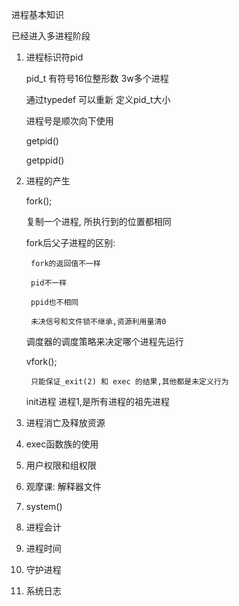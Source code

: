 进程基本知识

已经进入多进程阶段


1. 进程标识符pid

    pid_t 有符号16位整形数  3w多个进程

    通过typedef 可以重新 定义pid_t大小

    进程号是顺次向下使用

    getpid()

    getppid()


2. 进程的产生

    fork();

    复制一个进程, 所执行到的位置都相同

    fork后父子进程的区别:

        fork的返回值不一样

        pid不一样

        ppid也不相同

        未决信号和文件锁不继承,资源利用量清0

    调度器的调度策略来决定哪个进程先运行

    vfork();

        只能保证_exit(2) 和 exec 的结果,其他都是未定义行为

    init进程 进程1,是所有进程的祖先进程



3. 进程消亡及释放资源

4. exec函数族的使用

5. 用户权限和组权限

6. 观摩课: 解释器文件

7. system()

8. 进程会计

9. 进程时间

10. 守护进程

11. 系统日志